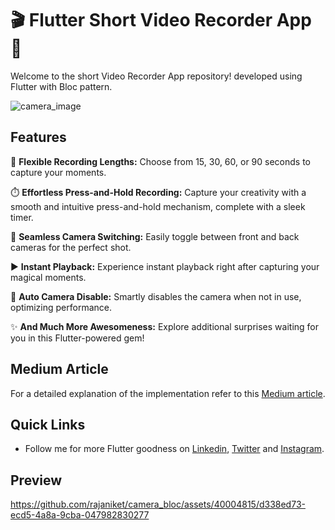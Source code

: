 # 🎬 Flutter Short Video Recorder App 🚀

Welcome to the short Video Recorder App repository! developed using Flutter with Bloc pattern.

![camera_image](https://github.com/rajaniket/camera_bloc/assets/40004815/f05ebee9-e874-41d4-b32a-8e9e343de012)

## Features

🎥 **Flexible Recording Lengths:** Choose from 15, 30, 60, or 90 seconds to capture your moments.

⏱️ **Effortless Press-and-Hold Recording:** Capture your creativity with a smooth and intuitive press-and-hold mechanism, complete with a sleek timer.

🔄 **Seamless Camera Switching:** Easily toggle between front and back cameras for the perfect shot.

▶️ **Instant Playback:** Experience instant playback right after capturing your magical moments.

📵 **Auto Camera Disable:** Smartly disables the camera when not in use, optimizing performance.

✨ **And Much More Awesomeness:** Explore additional surprises waiting for you in this Flutter-powered gem!

## Medium Article

For a detailed explanation of the implementation refer to this [Medium article](https://medium.com/@aniketraj.go/lights-camera-action-building-a-short-video-recorder-app-with-flutter-and-bloc-pattern-b91f7226be9).

## Quick Links

- Follow me for more Flutter goodness on [Linkedin](https://www.linkedin.com/in/aniketraj19/), [Twitter](https://twitter.com/calmaniket) and [Instagram](https://www.instagram.com/rajaniket19/).

## Preview

https://github.com/rajaniket/camera_bloc/assets/40004815/d338ed73-ecd5-4a8a-9cba-047982830277





